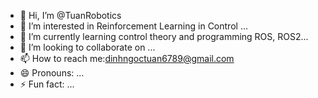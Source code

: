 - 👋 Hi, I’m @TuanRobotics
- 👀 I’m interested in Reinforcement Learning in Control ...
- 🌱 I’m currently learning control theory and programming ROS, ROS2...
- 💞️ I’m looking to collaborate on ...
- 📫 How to reach me:dinhngoctuan6789@gmail.com 
- 😄 Pronouns: ...
- ⚡ Fun fact: ...

<!---
TuanRobotics/TuanRobotics is a ✨ special ✨ repository because its `README.md` (this file) appears on your GitHub profile.
You can click the Preview link to take a look at your changes.
--->

